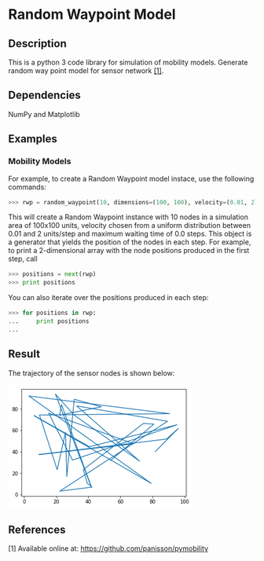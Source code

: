 # Random Waypoint Model

Description
-----------
This is a python 3 code library for simulation of mobility models. Generate random way point model for sensor network [[1]](#references).

Dependencies
------------
NumPy and Matplotlib

Examples
--------
### Mobility Models
For example, to create a Random Waypoint model instace, use the following commands:
```python
>>> rwp = random_waypoint(10, dimensions=(100, 100), velocity=(0.01, 2), wt_max=0)
```
This will create a Random Waypoint instance with 10 nodes in a simulation area of 100x100 units, 
velocity chosen from a uniform distribution between 0.01 and 2 units/step
and maximum waiting time of 0.0 steps.
This object is a generator that yields the position of the nodes in each step.
For example, to print a 2-dimensional array with the node positions produced in the first step, call
```python
>>> positions = next(rwp)
>>> print positions
```
You can also iterate over the positions produced in each step:
```python
>>> for positions in rwp:
...     print positions
... 
```
Result
--------
The trajectory of the sensor nodes is shown below:

![Alt text]( results.png?raw=true "")<br />

References
----------
[1] Available online at: https://github.com/panisson/pymobility
